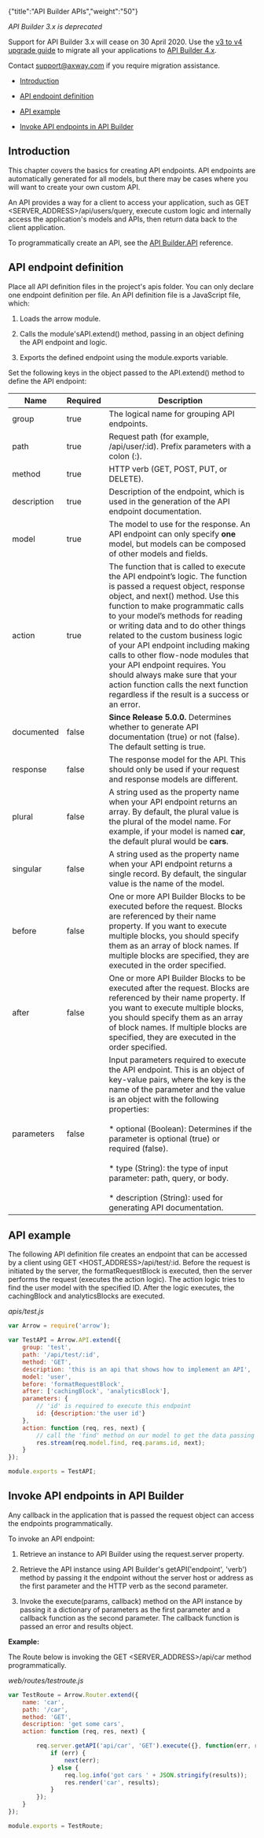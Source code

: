 {"title":"API Builder APIs","weight":"50"}

*API Builder 3.x is deprecated*

Support for API Builder 3.x will cease on 30 April 2020. Use the [v3 to v4 upgrade guide](https://docs.axway.com/bundle/API_Builder_4x_allOS_en/page/api_builder_v3_to_v4_upgrade_guide.html) to migrate all your applications to [API Builder 4.x](https://docs.axway.com/bundle/API_Builder_4x_allOS_en/page/api_builder_getting_started_guide.html).

Contact [support@axway.com](mailto:support@axway.com) if you require migration assistance.

* [Introduction](#introduction)

* [API endpoint definition](#api-endpoint-definition)

* [API example](#api-example)

* [Invoke API endpoints in API Builder](#invoke-api-endpoints-in-api-builder)

## Introduction

This chapter covers the basics for creating API endpoints. API endpoints are automatically generated for all models, but there may be cases where you will want to create your own custom API.

An API provides a way for a client to access your application, such as GET <SERVER\_ADDRESS>/api/users/query, execute custom logic and internally access the application's models and APIs, then return data back to the client application.

To programmatically create an API, see the [API Builder.API](#!/api/Arrow.API) reference.

## API endpoint definition

Place all API definition files in the project's apis folder. You can only declare one endpoint definition per file. An API definition file is a JavaScript file, which:

1. Loads the arrow module.

2. Calls the module'sAPI.extend() method, passing in an object defining the API endpoint and logic.

3. Exports the defined endpoint using the module.exports variable.

Set the following keys in the object passed to the API.extend() method to define the API endpoint:

| Name | Required | Description |
| --- | --- | --- |
| group | true | The logical name for grouping API endpoints. |
| path | true | Request path (for example, /api/user/:id). Prefix parameters with a colon (:). |
| method | true | HTTP verb (GET, POST, PUT, or DELETE). |
| description | true | Description of the endpoint, which is used in the generation of the API endpoint documentation. |
| model | true | The model to use for the response. An API endpoint can only specify **one** model, but models can be composed of other models and fields. |
| action | true | The function that is called to execute the API endpoint’s logic. The function is passed a request object, response object, and next() method. Use this function to make programmatic calls to your model’s methods for reading or writing data and to do other things related to the custom business logic of your API endpoint including making calls to other flow-node modules that your API endpoint requires. You should always make sure that your action function calls the next function regardless if the result is a success or an error. |
| documented | false | **Since Release 5.0.0.** Determines whether to generate API documentation (true) or not (false). The default setting is true. |
| response | false | The response model for the API. This should only be used if your request and response models are different. |
| plural | false | A string used as the property name when your API endpoint returns an array. By default, the plural value is the plural of the model name. For example, if your model is named **car**, the default plural would be **cars**. |
| singular | false | A string used as the property name when your API endpoint returns a single record. By default, the singular value is the name of the model. |
| before | false | One or more API Builder Blocks to be executed before the request. Blocks are referenced by their name property. If you want to execute multiple blocks, you should specify them as an array of block names. If multiple blocks are specified, they are executed in the order specified. |
| after | false | One or more API Builder Blocks to be executed after the request. Blocks are referenced by their name property. If you want to execute multiple blocks, you should specify them as an array of block names. If multiple blocks are specified, they are executed in the order specified. |
| parameters | false | Input parameters required to execute the API endpoint. This is an object of key-value pairs, where the key is the name of the parameter and the value is an object with the following properties:<br /><br />* optional (Boolean): Determines if the parameter is optional (true) or required (false).<br />    <br />* type (String): the type of input parameter: path, query, or body.<br />    <br />* description (String): used for generating API documentation. |

## API example

The following API definition file creates an endpoint that can be accessed by a client using GET <HOST\_ADDRESS>/api/test/:id. Before the request is initiated by the server, the formatRequestBlock is executed, then the server performs the request (executes the action logic). The action logic tries to find the user model with the specified ID. After the logic executes, the cachingBlock and analyticsBlocks are executed.

*apis/test.js*

```javascript
var Arrow = require('arrow');

var TestAPI = Arrow.API.extend({
    group: 'test',
    path: '/api/test/:id',
    method: 'GET',
    description: 'this is an api that shows how to implement an API',
    model: 'user',
    before: 'formatRequestBlock',
    after: ['cachingBlock', 'analyticsBlock'],
    parameters: {
        // 'id' is required to execute this endpoint
        id: {description:'the user id'}
    },
    action: function (req, res, next) {
        // call the 'find' method on our model to get the data passing the incoming path value id
        res.stream(req.model.find, req.params.id, next);
    }
});

module.exports = TestAPI;
```

## Invoke API endpoints in API Builder

Any callback in the application that is passed the request object can access the endpoints programmatically.

To invoke an API endpoint:

1. Retrieve an instance to API Builder using the request.server property.

2. Retrieve the API instance using API Builder's getAPI('endpoint', 'verb') method by passing it the endpoint without the server host or address as the first parameter and the HTTP verb as the second parameter.

3. Invoke the execute(params, callback) method on the API instance by passing it a dictionary of parameters as the first parameter and a callback function as the second parameter. The callback function is passed an error and results object.

**Example:**

The Route below is invoking the GET <SERVER\_ADDRESS>/api/car method programmatically.

*web/routes/testroute.js*

```javascript
var TestRoute = Arrow.Router.extend({
    name: 'car',
    path: '/car',
    method: 'GET',
    description: 'get some cars',
    action: function (req, res, next) {

        req.server.getAPI('api/car', 'GET').execute({}, function(err, results) {
            if (err) {
                next(err);
            } else {
                req.log.info('got cars ' + JSON.stringify(results));
                res.render('car', results);
            }
        });
    }
});

module.exports = TestRoute;
```

